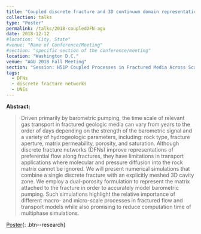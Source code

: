 ```yaml
---
title: "Coupled discrete fracture and 3D continuum domain representation to efficiently capture gas transport from underground cavities"
collection: talks
type: "Poster"
permalink: /talks/2018-coupledDFN-agu
date: 2018-12-12
#location: "City, State"
#venue: "Name of Conference/Meeting"
#section: "specific section of the conference/meeting"
location: "Washington D.C."
venue: "AGU 2018 Fall Meeting"
section: "Session: H51P Coupled Processes in Fractured Media Across Scales: Experimental and Modeling Advances" 
tags:
  - DFNs
  - discrete fracture networks
  - UNEs
---
```


<!-- This is a description of your conference proceedings talk, note the different field in type. You can put anything in this field. -->

**Abstract:**
> Driven primarily by barometric pumping, the time scale of relevant gas transport in fractured geologic media can vary from years to the order of days depending on the strength of the barometric signal and a variety of hydrogeologic parameters, including: rock type, fracture aperture, matrix permeability, porosity, and saturation. Although discrete fracture networks (DFNs) improve representations of preferential flow along fractures, they have limitations in transport applications where molecular and pressure diffusion into the rock matrix cannot be ignored. We will present numerical simulations that combine a single discrete fracture with an explicitly meshed 3D cavity zone. We employ a dual-porosity formulation to represent the matrix attached to the fracture in order to accurately model barometric pumping. Such simulations highlight the relative importance of different macro- and micro-scale processes in fractured flow and transport models while also promising to reduce computation time of multiphase simulations. 

[Poster]( /files/pdf/research/poster_agu2018_coupledDFNs.pdf ){: .btn--research} 

